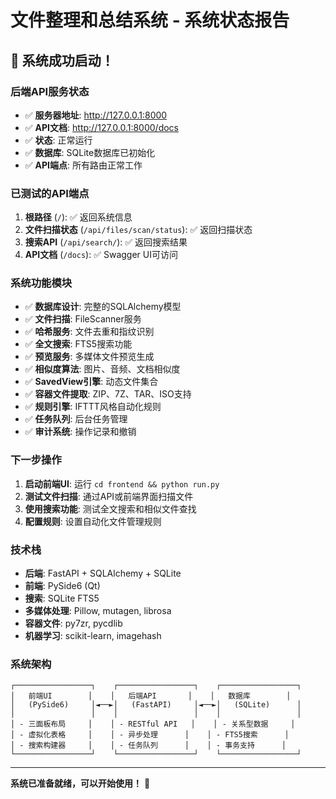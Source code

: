 # 文件整理和总结系统 - 系统状态报告

## 🎉 系统成功启动！

### 后端API服务状态
- ✅ **服务器地址**: http://127.0.0.1:8000
- ✅ **API文档**: http://127.0.0.1:8000/docs
- ✅ **状态**: 正常运行
- ✅ **数据库**: SQLite数据库已初始化
- ✅ **API端点**: 所有路由正常工作

### 已测试的API端点
1. **根路径** (`/`): ✅ 返回系统信息
2. **文件扫描状态** (`/api/files/scan/status`): ✅ 返回扫描状态
3. **搜索API** (`/api/search/`): ✅ 返回搜索结果
4. **API文档** (`/docs`): ✅ Swagger UI可访问

### 系统功能模块
- ✅ **数据库设计**: 完整的SQLAlchemy模型
- ✅ **文件扫描**: FileScanner服务
- ✅ **哈希服务**: 文件去重和指纹识别
- ✅ **全文搜索**: FTS5搜索功能
- ✅ **预览服务**: 多媒体文件预览生成
- ✅ **相似度算法**: 图片、音频、文档相似度
- ✅ **SavedView引擎**: 动态文件集合
- ✅ **容器文件提取**: ZIP、7Z、TAR、ISO支持
- ✅ **规则引擎**: IFTTT风格自动化规则
- ✅ **任务队列**: 后台任务管理
- ✅ **审计系统**: 操作记录和撤销

### 下一步操作
1. **启动前端UI**: 运行 `cd frontend && python run.py`
2. **测试文件扫描**: 通过API或前端界面扫描文件
3. **使用搜索功能**: 测试全文搜索和相似文件查找
4. **配置规则**: 设置自动化文件管理规则

### 技术栈
- **后端**: FastAPI + SQLAlchemy + SQLite
- **前端**: PySide6 (Qt)
- **搜索**: SQLite FTS5
- **多媒体处理**: Pillow, mutagen, librosa
- **容器文件**: py7zr, pycdlib
- **机器学习**: scikit-learn, imagehash

### 系统架构
```
┌─────────────────┐    ┌─────────────────┐    ┌─────────────────┐
│   前端UI        │    │   后端API       │    │   数据库        │
│   (PySide6)     │◄──►│   (FastAPI)     │◄──►│   (SQLite)      │
│                 │    │                 │    │                 │
│ - 三面板布局     │    │ - RESTful API   │    │ - 关系型数据     │
│ - 虚拟化表格     │    │ - 异步处理      │    │ - FTS5搜索      │
│ - 搜索构建器     │    │ - 任务队列      │    │ - 事务支持      │
└─────────────────┘    └─────────────────┘    └─────────────────┘
```

---
**系统已准备就绪，可以开始使用！** 🚀
